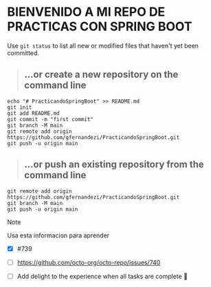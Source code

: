 
# BIENVENIDO A MI REPO DE PRACTICAS CON SPRING BOOT

Use `git status` to list all new or modified files that haven't yet been committed.

> ## …or create a new repository on the command line
```
echo "# PracticandoSpringBoot" >> README.md
git init
git add README.md
git commit -m "first commit"
git branch -M main
git remote add origin https://github.com/gfernandezi/PracticandoSpringBoot.git
git push -u origin main
```

> ## …or push an existing repository from the command line
```
git remote add origin https://github.com/gfernandezi/PracticandoSpringBoot.git
git branch -M main
git push -u origin main
```
<!-- This content will not appear in the rendered Markdown -->

> [!NOTE]
> Usa esta informacion para aprender

- [x] #739
- [ ] https://github.com/octo-org/octo-repo/issues/740
- [ ] Add delight to the experience when all tasks are complete :tada:


[^1]: My reference.
[^2]: To add line breaks within a footnote, prefix new lines with 2 spaces.
  This is a second line.
